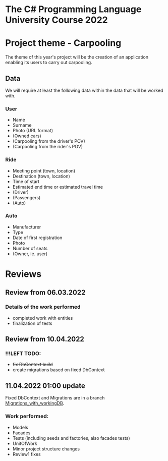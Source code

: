 # The C\# Programming Language University Course 2022

# Project theme - Carpooling
The theme of this year's project will be the creation of an application enabling its users to carry out carpooling.

## Data
We will require at least the following data within the data that will be worked with.

### User
- Name
- Surname
- Photo (URL format)
- (Owned cars)
- (Carpooling from the driver's POV)
- (Carpooling from the rider's POV)

### Ride
- Meeting point (town, location)
- Destination (town, location)
- Time of start
- Estimated end time or estimated travel time
- (Driver)
- (Passengers)
- (Auto)
  
### Auto
- Manufacturer
- Type
- Date of first registration
- Photo
- Number of seats
- (Owner, ie. user)

# Reviews 
## Review from 06.03.2022
### Details of the work performed
- completed work with entities
- finalization of tests

## Review from 10.04.2022
### !!!LEFT TODO:
- ~~fix DbContext build~~
- ~~create migrations based on fixed DbContext~~

## 11.04.2022 01:00 update
Fixed DbContext and Migrations are in a branch [Migrations_with_workingDB](https://dev.azure.com/ics-2022-team0049/project/_git/project?version=GBMigrations_with_workingDB).

### Work performed:
- Models
- Facades
- Tests (including seeds and factories, also facades tests)
- UnitOfWork
- Minor project structure changes
- Review1 fixes 
